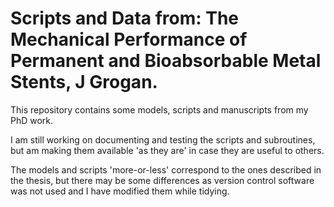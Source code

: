 # Scripts and Data from: The Mechanical Performance of Permanent and Bioabsorbable Metal Stents, J Grogan.

This repository contains some models, scripts and manuscripts from my PhD work.

I am still working on documenting and testing the scripts and subroutines, but am making them available 'as they are' in case they are useful to others.

The models and scripts 'more-or-less' correspond to the ones described in the thesis, but there may be some differences as version control software was not used and I have modified them while tidying.
